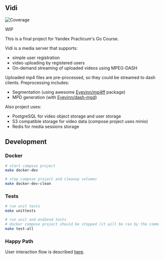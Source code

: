 ## Vidi

![Coverage](https://img.shields.io/badge/Coverage-66.9%25-yellow)

WIP

This is a final project for Yandex Practicum's Go Course.

Vidi is a media server that supports:
 - simple user registration
 - video uploading by registered users
 - On-demand streaming of uploaded videos using MPEG-DASH

Uploaded mp4 files are pre-processed, so they could be streamed to dash clients. Preprocessing includes:
 - Segmentation (using awesome [Eyevinn/mp4ff](https://github.com/Eyevinn/mp4ff) package)
 - MPD generation (with [Eyevinn/dash-mpd](https://github.com/Eyevinn/dash-mpd))

Also project uses:
- PostgreSQL for video object storage and user storage
- S3 compatible storage for video data (compose project uses minio)
- Redis for media sessions storage

## Development

### Docker

```bash
# start compose project
make docker-dev 

# stop compose project and cleanup volumes
make docker-dev-clean
```

### Tests

```bash
# run unit tests
make unittests

# run unit and end2end tests
# docker compose project should be stopped (it will be ran by the command)
make test-all
```

### Happy Path

User interaction flow is described [here](./docs/happy_path.md).
